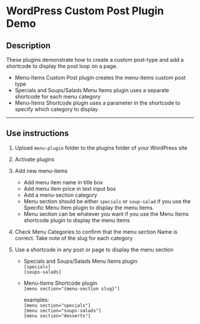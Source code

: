 # WordPress Custom Post Plugin Demo

## Description
These plugins demonstrate how to create a custom post-type and add a shortcode to display the post loop on a page.

* Menu-Items Custom Post plugin creates the menu-items custom post type
* Specials and Soups/Salads Menu Items plugin uses a separate shortcode for each menu category
* Menu-Items Shortcode plugin uses a parameter in the shortcode to specify which category to display
---
## Use instructions

1. Upload `menu-plugin` folder to the plugins folder of your WordPress site  

2. Activate plugins
3. Add new menu-items
   * Add menu item name in title box
   * Add menu item price in text input box
   * Add a menu-section category
   * Menu section should be either `specials` or `soup-salad` if you use the Specific Menu Item plugin to display the menu items.
   * Menu section can be whatever you want if you use the Menu Items shortcode plugin to display the menu items  
     

4. Check Menu Categories to confirm that the menu section Name is correct.  Take note of the slug for each category  

5. Use a shortcode in any post or page to display the menu section  
    * Specials and Soups/Salads Menu Items plugin  
      `[specials]`  
      `[soups-salads]`

    *  Menu-Items Shortcode plugin  
       `[menu section="{menu-section slug}"]`

       examples:  
       `[menu section="specials"]`  
       `[menu section="soups-salads"]`   
       `[menu section="desserts"]`

